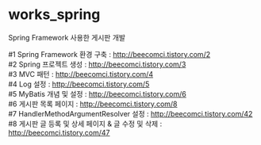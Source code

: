# works_spring

Spring Framework 사용한 게시판 개발

#1 Spring Framework 환경 구축 : http://beecomci.tistory.com/2  
#2 Spring 프로젝트 생성 : http://beecomci.tistory.com/3  
#3 MVC 패턴 : http://beecomci.tistory.com/4  
#4 Log 설정 : http://beecomci.tistory.com/5  
#5 MyBatis 개념 및 설정 : http://beecomci.tistory.com/6  
#6 게시판 목록 페이지 : http://beecomci.tistory.com/8  
#7 HandlerMethodArgumentResolver 설정 : http://beecomci.tistory.com/42  
#8 게시판 글 등록 및 상세 페이지 & 글 수정 및 삭제 : http://beecomci.tistory.com/47  
